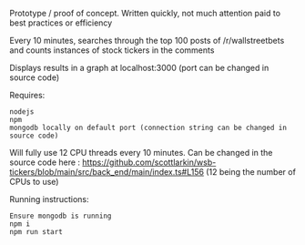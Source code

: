 Prototype / proof of concept. Written quickly, not much attention paid to best practices or efficiency   


Every 10 minutes, searches through the top 100 posts of /r/wallstreetbets and counts instances of stock tickers in the comments  

Displays results in a graph at localhost:3000 (port can be changed in source code)  

Requires: 
``` 
nodejs  
npm  
mongodb locally on default port (connection string can be changed in source code)
```

Will fully use 12 CPU threads every 10 minutes. Can be changed in the source code here : https://github.com/scottlarkin/wsb-tickers/blob/main/src/back_end/main/index.ts#L156 (12 being the number of CPUs to use)

Running instructions:  
```
Ensure mongodb is running  
npm i  
npm run start  
```